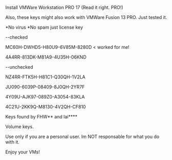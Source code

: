 
Install VMWare Workstation PRO 17 (Read it right. PRO!)

Also, these keys might also work with VMWare Fusion 13 PRO. Just tested it.


*No virus
*No spam just license key


--checked



MC60H-DWHD5-H80U9-6V85M-8280D < worked for me!



4A4RR-813DK-M81A9-4U35H-06KND


--unchecked




NZ4RR-FTK5H-H81C1-Q30QH-1V2LA



JU090-6039P-08409-8J0QH-2YR7F



4Y09U-AJK97-089Z0-A3054-83KLA



4C21U-2KK9Q-M8130-4V2QH-CF810




Keys found by FHW** and lai****




Volume keys.





Use only if you are a personal user. Im NOT responsable for what you do with it.




Enjoy your VMs!
